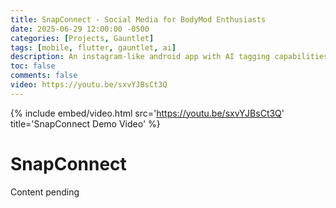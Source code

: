 ```yaml
---
title: SnapConnect - Social Media for BodyMod Enthusiasts
date: 2025-06-29 12:00:00 -0500
categories: [Projects, Gauntlet]
tags: [mobile, flutter, gauntlet, ai]
description: An instagram-like android app with AI tagging capabilities for body mod enthusiasts to connect without judgement.
toc: false
comments: false
video: https://youtu.be/sxvYJBsCt3Q
---
```


{%
  include embed/video.html
  src='https://youtu.be/sxvYJBsCt3Q'
  title='SnapConnect Demo Video'
%}

# SnapConnect

Content pending
